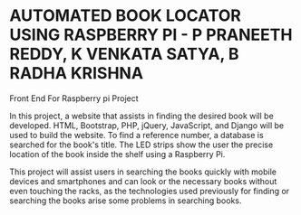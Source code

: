 # AUTOMATED BOOK LOCATOR USING RASPBERRY PI - P PRANEETH REDDY, K VENKATA SATYA, B RADHA KRISHNA

Front End For Raspberry pi Project

In this project, a website that assists in finding the desired book will be developed. HTML, Bootstrap, PHP, jQuery, JavaScript, and Django will be used to build the website. To find a reference number, a database is searched for the book's title. The LED strips show the user the precise location of the book inside the shelf using a Raspberry Pi.

This project will assist users in searching the books quickly with mobile devices and smartphones and can look or the necessary books without even touching the racks, as the technologies used previously for finding or searching the books arise some problems in searching books.